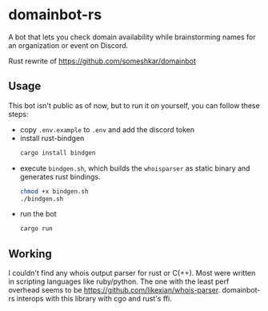 # domainbot-rs

A bot that lets you check domain availability while brainstorming names for an organization or event on Discord.

Rust rewrite of https://github.com/someshkar/domainbot

## Usage

This bot isn't public as of now, but to run it on yourself, you can follow these steps:

- copy `.env.example` to `.env` and add the discord token
- install rust-bindgen
  ```bash
  cargo install bindgen
  ```
- execute `bindgen.sh`, which builds the `whoisparser` as static binary and generates rust bindings.
  ```bash
  chmod +x bindgen.sh
  ./bindgen.sh
  ```
- run the bot
  ```rust
  cargo run
  ```

## Working

I couldn't find any whois output parser for rust or C(++). Most were written in scripting languages like ruby/python. The one with the least perf overhead seems to be https://github.com/likexian/whois-parser. domainbot-rs interops with this library with cgo and rust's ffi.

